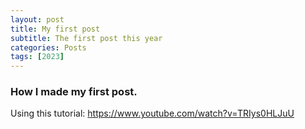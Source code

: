 ```yaml
---
layout: post
title: My first post
subtitle: The first post this year
categories: Posts
tags: [2023]
---
```


### How I made my first post.
Using this tutorial: https://www.youtube.com/watch?v=TRIys0HLJuU
